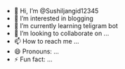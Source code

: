 - 👋 Hi, I’m @Sushiljangid12345
- 👀 I’m interested in blogging
- 🌱 I’m currently learning teligram bot
- 💞️ I’m looking to collaborate on ...
- 📫 How to reach me ...
- 😄 Pronouns: ...
- ⚡ Fun fact: ...

<!---
Sushiljangid12345/Sushiljangid12345 is a ✨ special ✨ repository because its `README.md` (this file) appears on your GitHub profile.
You can click the Preview link to take a look at your changes.
--->
